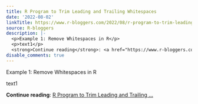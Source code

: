 ```yaml
---
title: R Program to Trim Leading and Trailing Whitespaces
date: '2022-08-02'
linkTitle: https://www.r-bloggers.com/2022/08/r-program-to-trim-leading-and-trailing-whitespaces/
source: R-bloggers
description: |-
  <p>Example 1: Remove Whitespaces in R</p>
  <p>text1</p>
  <strong>Continue reading</strong>: <a href="https://www.r-bloggers.com/2022/08/r-program-to-trim-leading-and-trailing-whitespaces/">R Program to Trim Leading and Trailing ...
disable_comments: true
---
```

<p>Example 1: Remove Whitespaces in R</p>
<p>text1</p>
<strong>Continue reading</strong>: <a href="https://www.r-bloggers.com/2022/08/r-program-to-trim-leading-and-trailing-whitespaces/">R Program to Trim Leading and Trailing ...